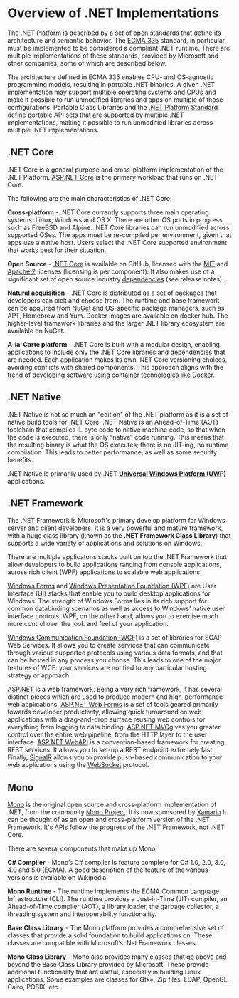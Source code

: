 # Overview of .NET Implementations

The .NET Platform is described by a set of [open standards](https://github.com/dotnet/coreclr/blob/master/Documentation/project-docs/dotnet-standards.md) that define its architecture and semantic behavior. The [ECMA 335](https://github.com/dotnet/coreclr/blob/master/Documentation/project-docs/dotnet-standards.md#ecma-335---cli) standard, in particular, must be implemented to be considered a compliant .NET runtime. There are multiple implementations of these standards, provided by Microsoft and other companies, some of which are described below.

The architecture defined in ECMA 335 enables CPU- and OS-agnostic programming models, resulting in portable .NET binaries. A given .NET implementation may support multiple operating systems and CPUs and make it possible to run unmodified libraries and apps on multiple of those configurations. Portable Class Libraries and the [.NET Platform Standard](https://github.com/dotnet/corefx/blob/master/Documentation/project-docs/standard-platform.md) define portable API sets that are supported by multiple .NET implementations, making it possible to run unmodified libraries across multiple .NET implementations.

## .NET Core

.NET Core is a general purpose and cross-platform implementation of the .NET Platform. [ASP.NET Core](https://github.com/aspnet/home) is the primary workload that runs on .NET Core.

The following are the main characteristics of .NET Core:

**Cross-platform** - .NET Core currently supports three main operating systems: Linux, Windows and OS X. There are other OS ports in progress such as FreeBSD and Alpine. .NET Core libraries can run unmodified across supported OSes. The apps must be re-compiled per environment, given that apps use a native host. Users select the .NET Core supported environment that works best for their situation.

**Open Source** - [.NET Core](https://github.com/dotnet/core) is available on GitHub, licensed with the [MIT](https://github.com/dotnet/coreclr/blob/master/LICENSE.TXT) and [Apache 2](https://github.com/dotnet/roslyn/blob/master/License.txt) licenses (licensing is per component). It also makes use of a significant set of open source industry [dependencies](https://github.com/dotnet/core/releases) (see release notes). 

**Natural acquisition** - .NET Core is distributed as a set of packages that developers can pick and choose from. The runtime and base framework can be acquired from [NuGet](http://www.nuget.org/) and OS-specific package managers, such as APT, Homebrew and Yum. Docker images are available on docker hub. The higher-level framework libraries and the larger .NET library ecosystem are available on NuGet. 

**A-la-Carte platform** - .NET Core is built with a modular design, enabling applications to include only the .NET Core libraries and dependencies that are needed. Each application makes its own .NET Core versioning choices, avoiding conflicts with shared components. This approach aligns with the trend of developing software using container technologies like Docker.

## .NET Native

.NET Native is not so much an "edition" of the .NET platform as it is a set of native build tools for .NET Core. .NET Native is an Ahead-of-Time (AOT) toolchain that compiles IL byte code to native machine code, so that when the code is executed, there is only “native” code running. This means that the resulting binary is what the OS executes; there is no JIT-ing, no runtime compilation. This leads to better performance, as well as some security benefits.

.NET Native is primarily used by .NET **[Universal Windows Platform (UWP)](https://msdn.microsoft.com/en-us/library/windows/apps/dn726767.aspx)** applications.

## .NET Framework

The .NET Framework is Microsoft's primary develop platform for Windows server and client developers. It is a very powerful and mature framework, with a huge class library (known as the **.NET Framework Class Library**) that supports a wide variety of applications and solutions on Windows.

There are multiple applicatons stacks built on top the .NET Framework that allow developers to build applications ranging from console applications, across rich client (WPF) applications to scalable web applications.

[Windows Forms](https://msdn.microsoft.com/en-us/library/dd30h2yb%28v=vs.110%29.aspx) and [Windows Presentation Foundation (WPF)](https://msdn.microsoft.com/en-us/library/ms754130%28v=vs.110%29.aspx) are User Interface (UI) stacks that enable you to build desktop applications for Windows. The strength of Windows Forms lies in its rich support for common databinding scenarios as well as access to Windows’ native user interface controls. WPF, on the other hand, allows you to exercise much more control over the look and feel of your application. 

[Windows Communication Foundation (WCF)](https://msdn.microsoft.com/en-us/library/ms731082%28v=vs.110%29.aspx) is a set of libraries for SOAP Web Services. It allows you to create services that can communicate through various supported protocols using various data formats, and that can be hosted in any process you choose. This leads to one of the major features of WCF: your services are not tied to any particular hosting strategy or approach.

[ASP.NET](http://www.asp.net/) is a web framework. Being a very rich framework, it has several distinct pieces which are used to produce modern and high-performance web applications. [ASP.NET Web Forms](http://www.asp.net/web-forms) is a set of tools geared primarily towards developer productivity, allowing quick turnaround on web applications with a drag-and-drop surface reusing web controls for everything from logging to data binding. [ASP.NET MVC](http://www.asp.net/mvc)gives you greater control over the entire web pipeline, from the HTTP layer to the user interface. [ASP.NET WebAPI](http://www.asp.net/web-api) is a convention-based framework for creating REST services. It allows you to set-up a REST endpoint extremely fast. Finally, [SignalR](http://www.asp.net/signalr) allows you to provide push-based communication to your web applications using the [WebSocket](https://en.wikipedia.org/wiki/WebSocket) protocol.

## Mono

[Mono](http://www.mono-project.com/docs/about-mono/) is the original open source and cross-platform implementation of .NET, from the community [Mono Project](http://mono-project.com). It is now sponsored by [Xamarin](http://xamarin.com) It can be thought of as an open and cross-platform version of the .NET Framework. It's APIs follow the progress of the .NET Framework, not .NET Core.

There are several components that make up Mono:

**C# Compiler** - Mono’s C# compiler is feature complete for C# 1.0, 2.0, 3.0, 4.0 and 5.0 (ECMA). A good description of the feature of the various versions is available on Wikipedia.

**Mono Runtime** - The runtime implements the ECMA Common Language Infrastructure (CLI). The runtime provides a Just-in-Time (JIT) compiler, an Ahead-of-Time compiler (AOT), a library loader, the garbage collector, a threading system and interoperability functionality.

**Base Class Library** - The Mono platform provides a comprehensive set of classes that provide a solid foundation to build applications on. These classes are compatible with Microsoft’s .Net Framework classes.

**Mono Class Library** - Mono also provides many classes that go above and beyond the Base Class Library provided by Microsoft. These provide additional functionality that are useful, especially in building Linux applications. Some examples are classes for Gtk+, Zip files, LDAP, OpenGL, Cairo, POSIX, etc.
